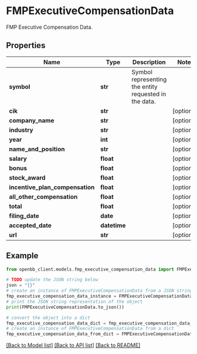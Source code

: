 # FMPExecutiveCompensationData

FMP Executive Compensation Data.

## Properties

Name | Type | Description | Notes
------------ | ------------- | ------------- | -------------
**symbol** | **str** | Symbol representing the entity requested in the data. | 
**cik** | **str** |  | [optional] 
**company_name** | **str** |  | [optional] 
**industry** | **str** |  | [optional] 
**year** | **int** |  | [optional] 
**name_and_position** | **str** |  | [optional] 
**salary** | **float** |  | [optional] 
**bonus** | **float** |  | [optional] 
**stock_award** | **float** |  | [optional] 
**incentive_plan_compensation** | **float** |  | [optional] 
**all_other_compensation** | **float** |  | [optional] 
**total** | **float** |  | [optional] 
**filing_date** | **date** |  | [optional] 
**accepted_date** | **datetime** |  | [optional] 
**url** | **str** |  | [optional] 

## Example

```python
from openbb_client.models.fmp_executive_compensation_data import FMPExecutiveCompensationData

# TODO update the JSON string below
json = "{}"
# create an instance of FMPExecutiveCompensationData from a JSON string
fmp_executive_compensation_data_instance = FMPExecutiveCompensationData.from_json(json)
# print the JSON string representation of the object
print(FMPExecutiveCompensationData.to_json())

# convert the object into a dict
fmp_executive_compensation_data_dict = fmp_executive_compensation_data_instance.to_dict()
# create an instance of FMPExecutiveCompensationData from a dict
fmp_executive_compensation_data_from_dict = FMPExecutiveCompensationData.from_dict(fmp_executive_compensation_data_dict)
```
[[Back to Model list]](../README.md#documentation-for-models) [[Back to API list]](../README.md#documentation-for-api-endpoints) [[Back to README]](../README.md)


